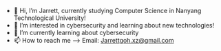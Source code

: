 - 👋 Hi, I’m Jarrett, currently studying Computer Science in Nanyang Technological University!
- 👀 I’m interested in cybersecurity and learning about new technologies!
- 🌱 I’m currently learning about cybersecurity
- 📫 How to reach me --> Email: Jarrettgoh.xz@gmail.com

<!---
Jarrettgohh/Jarrettgohh is a ✨ special ✨ repository because its `README.md` (this file) appears on your GitHub profile.
You can click the Preview link to take a look at your changes.
--->
